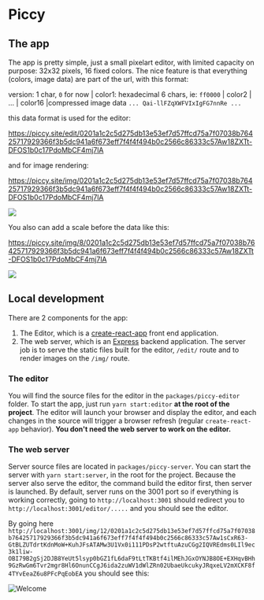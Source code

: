 # Piccy

## The app

The app is pretty simple, just a small pixelart editor, with limited capacity on purpose: 32x32 pixels, 16 fixed colors. The nice feature is that everything (colors, image data) are part of the url, with this format:

version: 1 char, `0` for now | color1: hexadecimal 6 chars, ie: `ff0000` |  color2 | ... | color16 |compressed image data `... Qai-llFZqXWFVIxIgFG7nnRe ...`

this data format is used for the editor:

https://piccy.site/edit/0201a1c2c5d275db13e53ef7d57ffcd75a7f07038b76425717929366f3b5dc941a6f673eff7f4f4f494b0c2566c86333c57Aw18ZXTt-DFOS1b0c17PdoMbCF4mj7lA

and for image rendering:

https://piccy.site/img/0201a1c2c5d275db13e53ef7d57ffcd75a7f07038b76425717929366f3b5dc941a6f673eff7f4f4f494b0c2566c86333c57Aw18ZXTt-DFOS1b0c17PdoMbCF4mj7lA

![](https://piccy.site/img/0201a1c2c5d275db13e53ef7d57ffcd75a7f07038b76425717929366f3b5dc941a6f673eff7f4f4f494b0c2566c86333c57Aw18ZXTt-DFOS1b0c17PdoMbCF4mj7lA)

You also can add a scale before the data like this:

https://piccy.site/img/8/0201a1c2c5d275db13e53ef7d57ffcd75a7f07038b76425717929366f3b5dc941a6f673eff7f4f4f494b0c2566c86333c57Aw18ZXTt-DFOS1b0c17PdoMbCF4mj7lA

![](https://piccy.site/img/8/0201a1c2c5d275db13e53ef7d57ffcd75a7f07038b76425717929366f3b5dc941a6f673eff7f4f4f494b0c2566c86333c57Aw18ZXTt-DFOS1b0c17PdoMbCF4mj7lA)


## Local development

There are 2 components for the app:

1. The Editor, which is a [create-react-app](https://create-react-app.dev/) front end application.
2. The web server, which is an [Express](https://expressjs.com/) backend application. The server job is to serve the static files built for the editor, `/edit/` route and to render images on the `/img/` route.

### The editor

You will find the source files for the editor in the `packages/piccy-editor` folder. To start the app, just run `yarn start:editor` **at the root of the project**. The editor will launch your browser and display the editor, and each changes in the source will trigger a browser refresh (regular `create-react-app` behavior).
**You don't need the web server to work on the editor.**

### The web server

Server source files are located in `packages/piccy-server`. You can start the server with `yarn start:server`, in the root for the project. Because the server also serve the editor, the command build the editor first, then server is launched.
By default, server runs on the 3001 port so if everything is working correctly, going to `http://localhost:3001` should redirect you to `http://localhost:3001/editor/.....` and you should see the editor.

By going here `http://localhost:3001/img/12/0201a1c2c5d275db13e53ef7d57ffcd75a7f07038b76425717929366f3b5dc941a6f673eff7f4f4f494b0c2566c86333c57Aw1sCxR63-GtBLZUTdrtKdnMoW+KuhJFsATAMw3U1Vx0i111PDsP2wtftuAzuCGg2IQVREdms0LIl9ec3k1liw-OBI79B2gSj2DJB8YeUt5lsyp0bGZ1fL6daF9tLtTKBtf4ilMEhJGxOYNJB8OE+EXHqvBHh9GzRwGm6Tvr2mgr8Hl6OnunCCgJ6ida2zuWV1dWlZRn02UbaeUkcukyJRqxeLV2mXCKF8f4TYvEeaZ6u8PFcPqEobEA` you should see this:

![Welcome](https://piccy.site/img/6/0201a1c2c5d275db13e53ef7d57ffcd75a7f07038b76425717929366f3b5dc941a6f673eff7f4f4f494b0c2566c86333c57Aw1sCxR63-GtBLZUTdrtKdnMoW+KuhJFsATAMw3U1Vx0i111PDsP2wtftuAzuCGg2IQVREdms0LIl9ec3k1liw-OBI79B2gSj2DJB8YeUt5lsyp0bGZ1fL6daF9tLtTKBtf4ilMEhJGxOYNJB8OE+EXHqvBHh9GzRwGm6Tvr2mgr8Hl6OnunCCgJ6ida2zuWV1dWlZRn02UbaeUkcukyJRqxeLV2mXCKF8f4TYvEeaZ6u8PFcPqEobEA)

